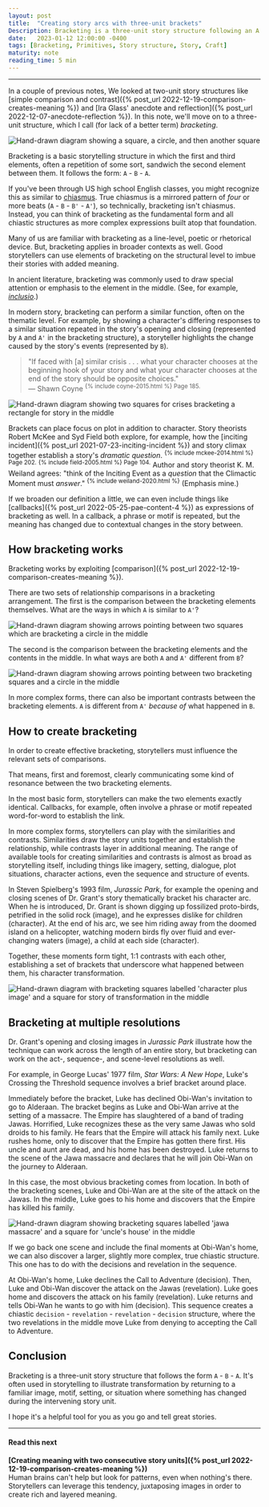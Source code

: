 ```yaml
---
layout: post
title:  "Creating story arcs with three-unit brackets"
Description: Bracketing is a three-unit story structure following an A - B - A form. It's often used to illustrate transformation by returning to a familiar image, motif, setting, or situation where something has changed because of the intervening story.
date:   2023-01-12 12:00:00 -0400
tags: [Bracketing, Primitives, Story structure, Story, Craft]
maturity: note
reading_time: 5 min
---
```


---

In a couple of previous notes, We looked at two-unit story structures like [simple comparison and contrast]({% post_url 2022-12-19-comparison-creates-meaning %}) and [Ira Glass' anecdote and reflection]({% post_url 2022-12-07-anecdote-reflection %}). In this note, we'll move on to a three-unit structure, which I call (for lack of a better term) _bracketing_.

<img src="/assets/img/bracketing-0-hero.png" alt="Hand-drawn diagram showing a square, a circle, and then another square" class="center shadow" />

Bracketing is a basic storytelling structure in which the first and third elements, often a repetition of some sort, sandwich the second element between them. It follows the form: `A` - `B` - `A`.

If you've been through US high school English classes, you might recognize this as similar to [chiasmus](https://en.wikipedia.org/wiki/Chiasmus). True chiasmus is a mirrored pattern of _four_ or more beats (`A` - `B` - `B'` - `A'`), so technically, bracketing isn't chiasmus. Instead, you can think of bracketing as the fundamental form and all chiastic structures as more complex expressions built atop that foundation.

Many of us are familiar with bracketing as a line-level, poetic or rhetorical device. But, bracketing applies in broader contexts as well. Good storytellers can use elements of bracketing on the structural level to imbue their stories with added meaning.

In ancient literature, bracketing was commonly used to draw special attention or emphasis to the element in the middle. (See, for example, _[inclusio](https://en.wikipedia.org/wiki/Inclusio)_.)

In modern story, bracketing can perform a similar function, often on the thematic level. For example, by showing a character's differing responses to a similar situation repeated in the story's opening and closing (represented by `A` and `A'` in the bracketing structure), a storyteller highlights the change caused by the story's events (represented by `B`). 

> "If faced with [a] similar crisis . . . what your character chooses at the beginning hook of your story and what your character chooses at the end of the story should be opposite choices."    
> &mdash; Shawn Coyne <sup>{% include coyne-2015.html %} Page 185.</sup>

<img src="/assets/img/bracketing-1-crises.png" alt="Hand-drawn diagram showing two squares for crises bracketing a rectangle for story in the middle" class="center shadow" />

Brackets can place focus on plot in addition to character. Story theorists Robert McKee and Syd Field both explore, for example, how the [inciting incident]({% post_url 2021-07-23-inciting-incident %}) and story climax together establish a story's _dramatic question_. <sup>{% include mckee-2014.html %} Page 202.</sup> <sup>{% include field-2005.html %} Page 104.</sup> Author and story theorist K. M. Weiland agrees: "think of the Inciting Event as a _question_ that the Climactic Moment must _answer_." <sup>{% include weiland-2020.html %}</sup> (Emphasis mine.)

If we broaden our definition a little, we can even include things like [callbacks]({% post_url 2022-05-25-pae-content-4 %}) as expressions of bracketing as well. In a callback, a phrase or motif is repeated, but the meaning has changed due to contextual changes in the story between.

## How bracketing works

Bracketing works by exploiting [comparison]({% post_url 2022-12-19-comparison-creates-meaning %}). 

There are two sets of relationship comparisons in a bracketing arrangement. The first is the comparison between the bracketing elements themselves. What are the ways in which `A` is similar to `A'`? 

<img src="/assets/img/bracketing-2-compare-a.png" alt="Hand-drawn diagram showing arrows pointing between two squares which are bracketing a circle in the middle" class="center shadow" />

The second is the comparison between the bracketing elements and the contents in the middle. In what ways are both `A` and `A'` different from `B`?

<img src="/assets/img/bracketing-3-compare-b.png" alt="Hand-drawn diagram showing arrows pointing between two bracketing squares and a circle in the middle" class="center shadow" />

In more complex forms, there can also be important contrasts between the bracketing elements. `A` is different from `A'` _because of_ what happened in `B`.

## How to create bracketing

In order to create effective bracketing, storytellers must influence the relevant sets of comparisons. 

That means, first and foremost, clearly communicating some kind of resonance between the two bracketing elements.

In the most basic form, storytellers can make the two elements exactly identical. Callbacks, for example, often involve a phrase or motif repeated word-for-word to establish the link.

In more complex forms, storytellers can play with the similarities and contrasts. Similarities draw the story units together and establish the relationship, while contrasts layer in additional meaning. The range of available tools for creating similarities and contrasts is almost as broad as storytelling itself, including things like imagery, setting, dialogue, plot situations, character actions, even the sequence and structure of events.

In Steven Spielberg's 1993 film, _Jurassic Park_, for example the opening and closing scenes of Dr. Grant's story thematically bracket his character arc. When he is introduced, Dr. Grant is shown digging up fossilized proto-birds, petrified in the solid rock (image), and he expresses dislike for children (character). At the end of his arc, we see him riding away from the doomed island on a helicopter, watching modern birds fly over fluid and ever-changing waters (image), a child at each side (character).

Together, these moments form tight, 1:1 contrasts with each other, establishing a set of brackets that underscore what happened between them, his character transformation.

<img src="/assets/img/bracketing-4-jp.png" alt="Hand-drawn diagram with bracketing squares labelled 'character plus image' and a square for story of transformation in the middle" class="center shadow" />

## Bracketing at multiple resolutions

Dr. Grant's opening and closing images in _Jurassic Park_ illustrate how the technique can work across the length of an entire story, but bracketing can work on the act-, sequence-, and scene-level resolutions as well.

For example, in George Lucas' 1977 film, _Star Wars: A New Hope_, Luke's Crossing the Threshold sequence involves a brief bracket around place. 

Immediately before the bracket, Luke has declined Obi-Wan's invitation to go to Alderaan. The bracket begins as Luke and Obi-Wan arrive at the setting of a massacre. The Empire has slaughtered of a band of trading Jawas. Horrified, Luke recognizes these as the very same Jawas who sold droids to his family. He fears that the Empire will attack his family next. Luke rushes home, only to discover that the Empire has gotten there first. His uncle and aunt are dead, and his home has been destroyed. Luke returns to the scene of the Jawa massacre and declares that he will join Obi-Wan on the journey to Alderaan.

In this case, the most obvious bracketing comes from location. In both of the bracketing scenes, Luke and Obi-Wan are at the site of the attack on the Jawas. In the middle, Luke goes to his home and discovers that the Empire has killed his family.

<img src="/assets/img/bracketing-5-sw.png" alt="Hand-drawn diagram showing bracketing squares labelled 'jawa massacre' and a square for 'uncle's house' in the middle" class="center shadow" />

If we go back one scene and include the final moments at Obi-Wan's home, we can also discover a larger, slightly more complex, true chiastic structure. This one has to do with the decisions and revelation in the sequence. 

At Obi-Wan's home, Luke declines the Call to Adventure (decision). Then, Luke and Obi-Wan discover the attack on the Jawas (revelation). Luke goes home and discovers the attack on his family (revelation). Luke returns and tells Obi-Wan he wants to go with him (decision). This sequence creates a chiastic `decision` - `revelation` - `revelation` - `decision` structure, where the two revelations in the middle move Luke from denying to accepting the Call to Adventure.

## Conclusion

Bracketing is a three-unit story structure that follows the form `A` - `B` - `A`. It's often used in storytelling to illustrate transformation by returning to a familiar image, motif, setting, or situation where something has changed during the intervening story unit. 

I hope it's a helpful tool for you as you go and tell great stories.

---

#### Read this next

**[Creating meaning with two consecutive story units]({% post_url 2022-12-19-comparison-creates-meaning %})**
<br />Human brains can't help but look for patterns, even when nothing's there. Storytellers can leverage this tendency, juxtaposing images in order to create rich and layered meaning.

